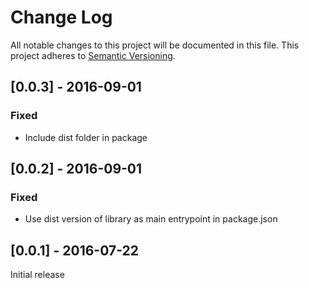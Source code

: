 # Change Log
All notable changes to this project will be documented in this file.
This project adheres to [Semantic Versioning](http://semver.org/).

## [0.0.3] - 2016-09-01
### Fixed
- Include dist folder in package

## [0.0.2] - 2016-09-01
### Fixed
- Use dist version of library as main entrypoint in package.json

## [0.0.1] - 2016-07-22

Initial release
